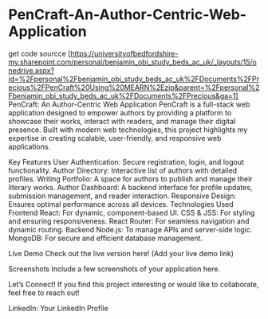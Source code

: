 # PenCraft-An-Author-Centric-Web-Application
get code sourcce [https://universityofbedfordshire-my.sharepoint.com/personal/benjamin_obi_study_beds_ac_uk/_layouts/15/onedrive.aspx?id=%2Fpersonal%2Fbenjamin_obi_study_beds_ac_uk%2FDocuments%2FPrecious%2FPenCraft%20Using%20MEARN%2Ezip&parent=%2Fpersonal%2Fbenjamin_obi_study_beds_ac_uk%2FDocuments%2FPrecious&ga=1]
PenCraft: An Author-Centric Web Application
PenCraft is a full-stack web application designed to empower authors by providing a platform to showcase their works, interact with readers, and manage their digital presence. Built with modern web technologies, this project highlights my expertise in creating scalable, user-friendly, and responsive web applications.

Key Features
User Authentication: Secure registration, login, and logout functionality.
Author Directory: Interactive list of authors with detailed profiles.
Writing Portfolio: A space for authors to publish and manage their literary works.
Author Dashboard: A backend interface for profile updates, submission management, and reader interaction.
Responsive Design: Ensures optimal performance across all devices.
Technologies Used
Frontend
React: For dynamic, component-based UI.
CSS & JSS: For styling and ensuring responsiveness.
React Router: For seamless navigation and dynamic routing.
Backend
Node.js: To manage APIs and server-side logic.
MongoDB: For secure and efficient database management.

Live Demo
Check out the live version here! (Add your live demo link)

Screenshots
Include a few screenshots of your application here.

Let’s Connect!
If you find this project interesting or would like to collaborate, feel free to reach out!

LinkedIn: Your LinkedIn Profile
